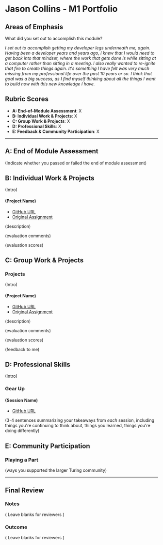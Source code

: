 # Jason Collins - M1 Portfolio

## Areas of Emphasis

What did you set out to accomplish this module?

_I set out to accomplish getting my developer legs underneath me, again. Having been a developer years and years ago, I knew that I would need to get back into that mindset, where the work that gets done is while sitting at a computer rather than sitting in a meeting. I also really wanted to re-ignite that fire to create things again. It's something I have felt was very much missing from my professional life over the past 10 years or so. I think that goal was a big success, as I find myself thinking about all the things I want to build now with this new knowledge I have._

## Rubric Scores

* **A: End-of-Module Assessment**: X
* **B: Individual Work & Projects**: X
* **C: Group Work & Projects**: X
* **D: Professional Skills**: X
* **E: Feedback & Community Participation**: X

-----------------------

## A: End of Module Assessment

(Indicate whether you passed or failed the end of module assessment)


## B: Individual Work & Projects

(Intro)

#### (Project Name)

* [GitHub URL]()
* [Original Assignment]()

(description)

(evaluation comments)

(evaluation scores)

## C: Group Work & Projects

### Projects

(Intro)

#### (Project Name)

* [GitHub URL]()
* [Original Assignment]()

(description)

(evaluation comments)

(evaluation scores)

(feedback to me)

## D: Professional Skills
(Intro)

### Gear Up
#### (Session Name)

* [GitHub URL]()

(3-4 sentences summarizing your takeaways from _each_ session, including things you're continuing to think about, things you learned, things you're doing differently)

## E: Community Participation

### Playing a Part

(ways you supported the larger Turing community)

------------------

## Final Review

### Notes

( Leave blanks for reviewers )

### Outcome

( Leave blanks for reviewers )
